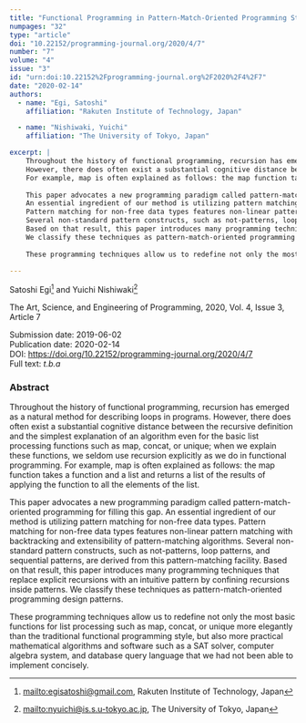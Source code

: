```yaml
---
title: "Functional Programming in Pattern-Match-Oriented Programming Style"
numpages: "32"
type: "article"
doi: "10.22152/programming-journal.org/2020/4/7"
number: "7"
volume: "4"
issue: "3"
id: "urn:doi:10.22152%2Fprogramming-journal.org%2F2020%2F4%2F7"
date: "2020-02-14"
authors: 
  - name: "Egi, Satoshi"
    affiliation: "Rakuten Institute of Technology, Japan"

  - name: "Nishiwaki, Yuichi"
    affiliation: "The University of Tokyo, Japan"

excerpt: |
    Throughout the history of functional programming, recursion has emerged as a natural method for describing loops in programs.
    However, there does often exist a substantial cognitive distance between the recursive definition and the simplest explanation of an algorithm even for the basic list processing functions such as map, concat, or unique; when we explain these functions, we seldom use recursion explicitly as we do in functional programming.
    For example, map is often explained as follows: the map function takes a function and a list and returns a list of the results of applying the function to all the elements of the list.
      
    This paper advocates a new programming paradigm called pattern-match-oriented programming for filling this gap.
    An essential ingredient of our method is utilizing pattern matching for non-free data types.
    Pattern matching for non-free data types features non-linear pattern matching with backtracking and extensibility of pattern-matching algorithms.
    Several non-standard pattern constructs, such as not-patterns, loop patterns, and sequential patterns, are derived from this pattern-matching facility.
    Based on that result, this paper introduces many programming techniques that replace explicit recursions with an intuitive pattern by confining recursions inside patterns.
    We classify these techniques as pattern-match-oriented programming design patterns.
      
    These programming techniques allow us to redefine not only the most basic functions for list processing such as map, concat, or unique more elegantly than the traditional functional programming style, but also more practical mathematical algorithms and software such as a SAT solver, computer algebra system, and database query language that we had not been able to implement concisely.

---
```

Satoshi Egi[^1] and Yuichi Nishiwaki[^2]

The Art, Science, and Engineering of Programming, 2020, Vol. 4, Issue 3, Article 7

Submission date: 2019-06-02  
Publication date: 2020-02-14  
DOI: <https://doi.org/10.22152/programming-journal.org/2020/4/7>  
Full text: *t.b.a*  


### Abstract
Throughout the history of functional programming, recursion has emerged as a natural method for describing loops in programs.
However, there does often exist a substantial cognitive distance between the recursive definition and the simplest explanation of an algorithm even for the basic list processing functions such as map, concat, or unique; when we explain these functions, we seldom use recursion explicitly as we do in functional programming.
For example, map is often explained as follows: the map function takes a function and a list and returns a list of the results of applying the function to all the elements of the list.
  
This paper advocates a new programming paradigm called pattern-match-oriented programming for filling this gap.
An essential ingredient of our method is utilizing pattern matching for non-free data types.
Pattern matching for non-free data types features non-linear pattern matching with backtracking and extensibility of pattern-matching algorithms.
Several non-standard pattern constructs, such as not-patterns, loop patterns, and sequential patterns, are derived from this pattern-matching facility.
Based on that result, this paper introduces many programming techniques that replace explicit recursions with an intuitive pattern by confining recursions inside patterns.
We classify these techniques as pattern-match-oriented programming design patterns.
  
These programming techniques allow us to redefine not only the most basic functions for list processing such as map, concat, or unique more elegantly than the traditional functional programming style, but also more practical mathematical algorithms and software such as a SAT solver, computer algebra system, and database query language that we had not been able to implement concisely.


[^1]: <mailto:egisatoshi@gmail.com>, Rakuten Institute of Technology, Japan
[^2]: <mailto:nyuichi@is.s.u-tokyo.ac.jp>, The University of Tokyo, Japan
